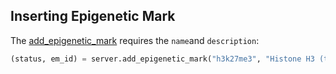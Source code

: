 ## Inserting Epigenetic Mark

The [add_epigenetic_mark](http://deepblue.mpi-inf.mpg.de/api.html#api-add_epigenetic_mark) requires the ```name```and ```description```:

```python
(status, em_id) = server.add_epigenetic_mark("h3k27me3", "Histone H3 (tri-methyl K27). Marks promoters that are silenced by Polycomb proteins in a given lineage; large domains are found at inactive developmental loci.", user_key)
```
